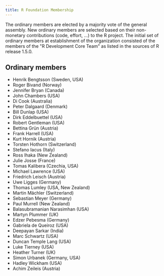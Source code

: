 ```yaml
---
title: R Foundation Membership
---
```


The ordinary members are elected by a majority vote of the general assembly. New ordinary members are selected based on their non-monetary contributions (code, effort, ...) to the R project. The initial set of ordinary members at establishment of the organization consisted of the members of the "R Development Core Team" as listed in the sources of R release 1.5.0.

## Ordinary members

* Henrik Bengtsson (Sweden, USA)
* Roger Bivand (Norway)
* Jennifer Bryan (Canada)
* John Chambers (USA)
* Di Cook (Australia)
* Peter Dalgaard (Denmark)
* Bill Dunlap (USA)
* Dirk Eddelbuettel (USA)
* Robert Gentleman (USA)
* Bettina Grün (Austria)
* Frank Harrell (USA)
* Kurt Hornik (Austria)
* Torsten Hothorn (Switzerland)
* Stefano Iacus (Italy)
* Ross Ihaka (New Zealand)
* Julie Josse (France)
* Tomas Kalibera (Czechia, USA)
* Michael Lawrence (USA)
* Friedrich Leisch (Austria)
* Uwe Ligges (Germany)
* Thomas Lumley (USA, New Zealand)
* Martin Mächler (Switzerland)
* Sebastian Meyer (Germany)
* Paul Murrell (New Zealand)
* Balasubramanian Narasimhan (USA)
* Martyn Plummer (UK)
* Edzer Pebesma (Germany)
* Gabriela de Queiroz (USA)
* Deepayan Sarkar (India)
* Marc Schwartz (USA)
* Duncan Temple Lang (USA)
* Luke Tierney (USA)
* Heather Turner (UK)
* Simon Urbanek (Germany, USA)
* Hadley Wickham (USA)
* Achim Zeileis (Austria)
